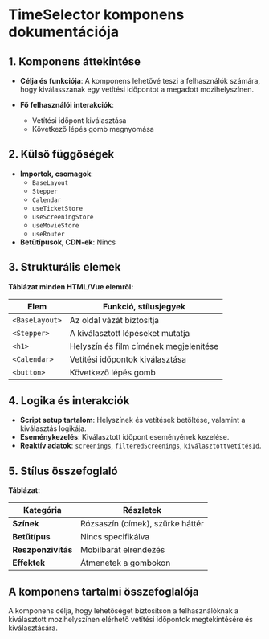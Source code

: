 # **TimeSelector komponens dokumentációja**

## **1. Komponens áttekintése**
- **Célja és funkciója**: A komponens lehetővé teszi a felhasználók számára, hogy kiválasszanak egy vetítési időpontot a megadott mozihelyszínen.

- **Fő felhasználói interakciók**:
  - Vetítési időpont kiválasztása
  - Következő lépés gomb megnyomása

## **2. Külső függőségek**
- **Importok, csomagok**:
  - `BaseLayout`
  - `Stepper`
  - `Calendar`
  - `useTicketStore`
  - `useScreeningStore`
  - `useMovieStore`
  - `useRouter`
- **Betűtípusok, CDN-ek**: Nincs

## **3. Strukturális elemek**
**Táblázat minden HTML/Vue elemről:**

| **Elem**       | **Funkció, stílusjegyek**              |
| -------------- | -------------------------------------- |
| `<BaseLayout>` | Az oldal vázát biztosítja              |
| `<Stepper>`    | A kiválasztott lépéseket mutatja       |
| `<h1>`         | Helyszín és film címének megjelenítése |
| `<Calendar>`   | Vetítési időpontok kiválasztása        |
| `<button>`     | Következő lépés gomb                   |

## **4. Logika és interakciók**
- **Script setup tartalom**: Helyszínek és vetítések betöltése, valamint a kiválasztás logikája.
- **Eseménykezelés**: Kiválasztott időpont eseményének kezelése.
- **Reaktív adatok**: `screenings`, `filteredScreenings`, `kiválasztottVetítésId`.

## **5. Stílus összefoglaló**
**Táblázat:**

| **Kategória**      | **Részletek**                    |
| ------------------ | -------------------------------- |
| **Színek**         | Rózsaszín (címek), szürke háttér |
| **Betűtípus**      | Nincs specifikálva               |
| **Reszponzivitás** | Mobilbarát elrendezés            |
| **Effektek**       | Átmenetek a gombokon             |

## **A komponens tartalmi összefoglalója**
A komponens célja, hogy lehetőséget biztosítson a felhasználóknak a kiválasztott mozihelyszínen elérhető vetítési időpontok megtekintésére és kiválasztására.
